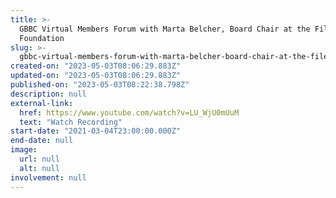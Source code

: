 ```yaml
---
title: >-
  GBBC Virtual Members Forum with Marta Belcher, Board Chair at the Filecoin
  Foundation
slug: >-
  gbbc-virtual-members-forum-with-marta-belcher-board-chair-at-the-filecoin-foundation
created-on: "2023-05-03T08:06:29.883Z"
updated-on: "2023-05-03T08:06:29.883Z"
published-on: "2023-05-03T08:22:38.798Z"
description: null
external-link:
  href: https://www.youtube.com/watch?v=LU_WjU0mUuM
  text: "Watch Recording"
start-date: "2021-03-04T23:00:00.000Z"
end-date: null
image:
  url: null
  alt: null
involvement: null
---
```

